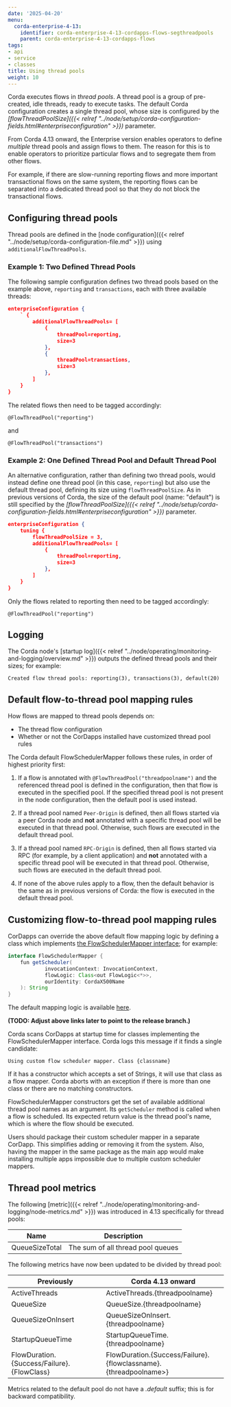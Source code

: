 ```yaml
---
date: '2025-04-20'
menu:
  corda-enterprise-4-13:
    identifier: corda-enterprise-4-13-cordapps-flows-segthreadpools
    parent: corda-enterprise-4-13-cordapps-flows
tags:
- api
- service
- classes
title: Using thread pools
weight: 10
---
```


Corda executes flows in *thread pools*. A thread pool is a group of pre-created, idle threads, ready to execute tasks. The default Corda configuration creates a single thread pool, whose size is configured by the *[flowThreadPoolSize]({{< relref "../node/setup/corda-configuration-fields.html#enterpriseconfiguration" >}})* parameter.

From Corda 4.13 onward, the Enterprise version enables operators to define *multiple* thread pools and assign flows to them. The reason for this is to enable operators to prioritize particular flows and to segregate them from other flows.

For example, if there are slow-running reporting flows and more important transactional flows on the same system, the reporting flows can be separated into a dedicated thread pool so that they do not block the transactional flows.

## Configuring thread pools

Thread pools are defined in the [node configuration]({{< relref "../node/setup/corda-configuration-file.md" >}}) using `additionalFlowThreadPools`. 

### Example 1: Two Defined Thread Pools

The following sample configuration defines two thread pools based on the example above, `reporting` and `transactions`, each with three available threads:

```json
enterpriseConfiguration {
    ` {
        additionalFlowThreadPools= [
            {
                threadPool=reporting,
                size=3
            },
            {
                threadPool=transactions,
                size=3
            },
        ]
    }
}
```

The related flows then need to be tagged accordingly:

```
@FlowThreadPool("reporting")
```

and

```
@FlowThreadPool("transactions")
```

### Example 2: One Defined Thread Pool and Default Thread Pool

An alternative configuration, rather than defining two thread pools, would instead define one thread pool (in this case, `reporting`) but also use the default thread pool, defining its size using `flowThreadPoolSize`. As in previous versions of Corda, the size of the default pool (name: "default") is still specified by the *[flowThreadPoolSize]({{< relref "../node/setup/corda-configuration-fields.html#enterpriseconfiguration" >}})* parameter. 

```json
enterpriseConfiguration {
    tuning {
        flowThreadPoolSize = 3,
        additionalFlowThreadPools= [
            {
                threadPool=reporting,
                size=3
            },
        ]
    }
}
```

Only the flows related to reporting then need to be tagged accordingly:

```
@FlowThreadPool("reporting")
```

## Logging

The Corda node's [startup log]({{< relref "../node/operating/monitoring-and-logging/overview.md" >}}) outputs the defined thread pools and their sizes; for example:

```
Created flow thread pools: reporting(3), transactions(3), default(20)
```

## Default flow-to-thread pool mapping rules

How flows are mapped to thread pools depends on:

- The thread flow configuration
- Whether or not the CorDapps installed have customized thread pool rules

The Corda default FlowSchedulerMapper follows these rules, in order of highest priority first:

1. If a flow is annotated with `@FlowThreadPool("threadpoolname")` and the referenced thread pool is defined in the configuration, then that flow is executed in the specified pool. 
   If the specified thread pool is not present in the node configuration, then the default pool is used instead.

2. If a thread pool named `Peer-Origin` is defined, then all flows started via a peer Corda node and **not** annotated with a specific thread pool will be executed in that thread pool. Otherwise, such flows are executed in the default thread pool.

3. If a thread pool named `RPC-Origin` is defined, then all flows started via RPC (for example, by a client application) and **not** annotated with a specific thread pool will be executed in that thread pool. Otherwise, such flows are executed in the default thread pool.

4. If none of the above rules apply to a flow, then the default behavior is the same as in previous versions of Corda: the flow is executed in the default thread pool.


## Customizing flow-to-thread pool mapping rules

CorDapps can override the above default flow mapping logic by defining a class which implements [the FlowSchedulerMapper interface](https://github.com/corda/corda/blob/feature/segregated-threadpools/core/src/main/kotlin/net/corda/core/flows/scheduler/mapper/FlowSchedulerMapper.kt); for example:

```java
interface FlowSchedulerMapper {
    fun getScheduler(
            invocationContext: InvocationContext,
            flowLogic: Class<out FlowLogic<*>>,
            ourIdentity: CordaX500Name
    ): String
}
```

The default mapping logic is available [here](https://github.com/corda/corda/blob/feature/segregated-threadpools/core/src/main/kotlin/net/corda/core/flows/scheduler/mapper/FlowSchedulerMapperImpl.kt).

**(TODO: Adjust above links later to point to the release branch.)**

Corda scans CorDapps at startup time for classes implementing the FlowSchedulerMapper interface.
Corda logs this message if it finds a single candidate:

```
Using custom flow scheduler mapper. Class {classname}
```

If it has a constructor which accepts a set of Strings, it will use that class as a flow mapper.
Corda aborts with an exception if there is more than one class or there are no matching constructors.

FlowSchedulerMapper constructors get the set of available additional thread pool names as an argument.
Its `getScheduler` method is called when a flow is scheduled.
Its expected return value is the thread pool's name, which is where the flow should be executed.

Users should package their custom scheduler mapper in a separate CorDapp. This simplifies adding or removing it from the system.
Also, having the mapper in the same package as the main app would make installing multiple apps impossible due to multiple custom scheduler mappers.

## Thread pool metrics

The following [metric]({{< relref "../node/operating/monitoring-and-logging/node-metrics.md" >}}) was introduced in 4.13 specifically for thread pools:

| Name                     | Description                         |
|--------------------------|-------------------------------------|
| QueueSizeTotal           | The sum of all thread pool queues   |

The following metrics have now been updated to be divided by thread pool:

| Previously                                 | Corda 4.13 onward                                                  |
|--------------------------------------------|--------------------------------------------------------------------|
| ActiveThreads                              | ActiveThreads.{threadpoolname}                                     | 
| QueueSize                                  | QueueSize.{threadpoolname}                                         | 
| QueueSizeOnInsert                          | QueueSizeOnInsert.{threadpoolname}                                 |
| StartupQueueTime                           | StartupQueueTime.{threadpoolname}                                  |
| FlowDuration.{Success/Failure}.{FlowClass} | FlowDuration.{Success/Failure}.{flowclassname}.{threadpoolname>}   |

Metrics related to the default pool do not have a *.default* suffix; this is for backward compatibility.

